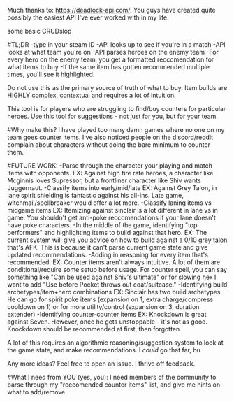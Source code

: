 Much thanks to: https://deadlock-api.com/. You guys have created quite possibly the easiest API I've ever worked with in my life.

some basic CRUDslop

#TL;DR
-type in your steam ID
-API looks up to see if you're in a match
-API looks at what team you're on
-API parses heroes on the enemy team
-For every hero on the enemy team, you get a formatted reccomendation for what items to buy
-If the same item has gotten recommended multiple times, you'll see it highlighted.

Do not use this as the primary source of truth of what to buy. Item builds are HIGHLY complex, contextual and requires a lot of intuition.

This tool is for players who are struggling to find/buy counters for particular heroes. Use this tool for suggestions - not just for you, but for your team.

#Why make this?
I have played too many damn games where no one on my team goes counter items. I've also noticed people on the discord/reddit complain about characters without doing the bare minimum to counter them.


#FUTURE WORK:
-Parse through the character your playing and match items with opponents.
EX: Against high fire rate heroes, a character like Mcginnis loves Supressor, but a frontliner character like Shiv wants Juggernaut.
-Classify items into early/mid/late
EX: Against Grey Talon, in lane spirit shielding is fantastic against his all-ins. Late game, witchmail/spellbreaker would offer a lot more.
-Classify laning items vs midgame items
EX: Itemizing against sinclair is a lot different in lane vs in game. You shouldn't get anti-poke reccomendations if your lane doesn't have poke characters.
-In the middle of the game, identifying "top performers" and highlighting items to build against that hero.
EX: The current system will give you advice on how to build against a 0/10 grey talon that's AFK. This is because it can't parse current game state and give updated recommendations.
-Adding in reasoning for every item that's recommended.
EX: Counter items aren't always intuitive. A lot of them are conditional/require some setup before usage.  For counter spell, you can say something like "Can be used against Shiv's ultimate" or for slowing hex I want to add "Use before Pocket throws out coat/suitcase."
-Identifying build archetypes/item+hero combinations
EX: Sinclair has two build archetypes. He can go for spirit poke items (expansion on 1, extra charge/compress cooldown on 1) or for more utility/control (expansion on 3, duration extender)
-Identifying counter-counter items
EX: Knockdown is great against Seven. However, once he gets unstoppable - it's not as good. Knockdown should be recommended at first, then forgotten.

A lot of this requires an algorithmic reasoning/suggestion system to look at the game state, and make recommendations. I *could* go that far, bu

Any more ideas? Feel free to open an issue. I thrive off feedback.

#What I need from YOU (yes, you):
I need members of the community to parse through my "reccomended counter items" list, and give me hints on what to add/remove.
